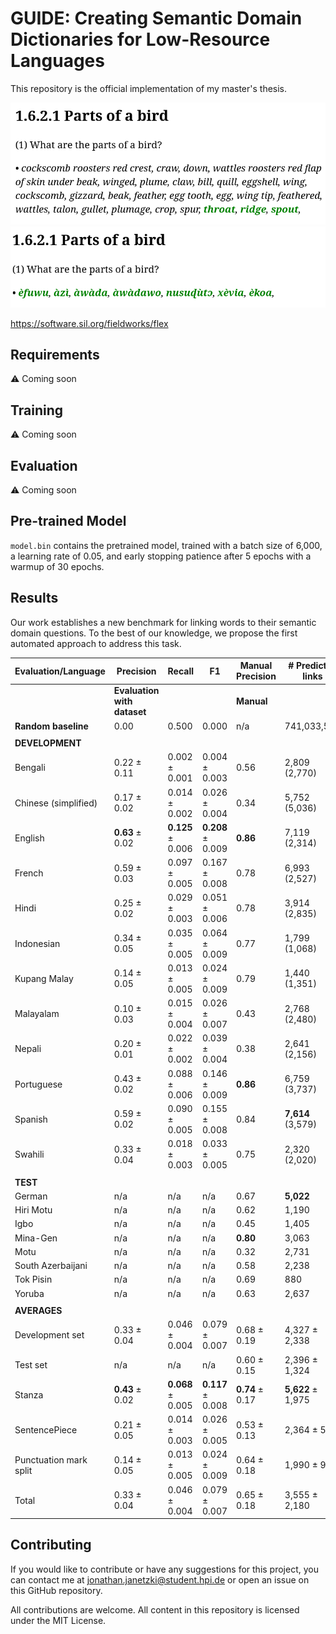 # GUIDE: Creating Semantic Domain Dictionaries for Low-Resource Languages

This repository is the official implementation of my master's thesis.

![image](results/new_dictionary_entries_eng.png)
![image](results/new_dictionary_entries_gej.png)

https://software.sil.org/fieldworks/flex

## Requirements

⚠️ Coming soon

## Training

⚠️ Coming soon

## Evaluation

⚠️ Coming soon

## Pre-trained Model

`model.bin` contains the pretrained model, trained with a batch size of 6,000, a learning rate of 0.05, and early
stopping patience after 5 epochs with a warmup of 30 epochs.

## Results

Our work establishes a new benchmark for linking words to their semantic domain questions. To the best of our knowledge,
we propose the first automated approach to address this task.

| **Evaluation/Language** | **Precision**               | **Recall**        | **F1**            | **Manual Precision** | **# Predicted links** |
|-------------------------|-----------------------------|-------------------|-------------------|----------------------|-----------------------|
|                         | **Evaluation with dataset** |                   |                   | **Manual**           |                       |
| **Random baseline**     | 0.00                        | 0.500             | 0.000             | n/a                  | 741,033,563           |
|                         |                             |                   |                   |                      |                       |
| **DEVELOPMENT**         |                             |                   |                   |                      |                       |
| Bengali                 | 0.22 ± 0.11                 | 0.002 ± 0.001     | 0.004 ± 0.003     | 0.56                 | 2,809 (2,770)         |
| Chinese (simplified)    | 0.17 ± 0.02                 | 0.014 ± 0.002     | 0.026 ± 0.004     | 0.34                 | 5,752 (5,036)         |
| English                 | **0.63** ± 0.02             | **0.125** ± 0.006 | **0.208** ± 0.009 | **0.86**             | 7,119 (2,314)         |
| French                  | 0.59 ± 0.03                 | 0.097 ± 0.005     | 0.167 ± 0.008     | 0.78                 | 6,993 (2,527)         |
| Hindi                   | 0.25 ± 0.02                 | 0.029 ± 0.003     | 0.051 ± 0.006     | 0.78                 | 3,914 (2,835)         |
| Indonesian              | 0.34 ± 0.05                 | 0.035 ± 0.005     | 0.064 ± 0.009     | 0.77                 | 1,799 (1,068)         |
| Kupang Malay            | 0.14 ± 0.05                 | 0.013 ± 0.005     | 0.024 ± 0.009     | 0.79                 | 1,440 (1,351)         |
| Malayalam               | 0.10 ± 0.03                 | 0.015 ± 0.004     | 0.026 ± 0.007     | 0.43                 | 2,768 (2,480)         |
| Nepali                  | 0.20 ± 0.01                 | 0.022 ± 0.002     | 0.039 ± 0.004     | 0.38                 | 2,641 (2,156)         |
| Portuguese              | 0.43 ± 0.02                 | 0.088 ± 0.006     | 0.146 ± 0.009     | **0.86**             | 6,759 (3,737)         |
| Spanish                 | 0.59 ± 0.02                 | 0.090 ± 0.005     | 0.155 ± 0.008     | 0.84                 | **7,614** (3,579)     |
| Swahili                 | 0.33 ± 0.04                 | 0.018 ± 0.003     | 0.033 ± 0.005     | 0.75                 | 2,320 (2,020)         |
|                         |                             |                   |                   |                      |                       |
| **TEST**                |                             |                   |                   |                      |                       |
| German                  | n/a                         | n/a               | n/a               | 0.67                 | **5,022**             |
| Hiri Motu               | n/a                         | n/a               | n/a               | 0.62                 | 1,190                 |
| Igbo                    | n/a                         | n/a               | n/a               | 0.45                 | 1,405                 |
| Mina-Gen                | n/a                         | n/a               | n/a               | **0.80**             | 3,063                 |
| Motu                    | n/a                         | n/a               | n/a               | 0.32                 | 2,731                 |
| South Azerbaijani       | n/a                         | n/a               | n/a               | 0.58                 | 2,238                 |
| Tok Pisin               | n/a                         | n/a               | n/a               | 0.69                 | 880                   |
| Yoruba                  | n/a                         | n/a               | n/a               | 0.63                 | 2,637                 |
|                         |                             |                   |                   |                      |                       |
| **AVERAGES**            |                             |                   |                   |                      |                       |
| Development set         | 0.33 ± 0.04                 | 0.046 ± 0.004     | 0.079 ± 0.007     | 0.68 ± 0.19          | 4,327 ± 2,338         |
| Test set                | n/a                         | n/a               | n/a               | 0.60 ± 0.15          | 2,396 ± 1,324         |
| Stanza                  | **0.43** ± 0.02             | **0.068** ± 0.005 | **0.117** ± 0.008 | **0.74** ± 0.17      | **5,622** ± 1,975     |
| SentencePiece           | 0.21 ± 0.05                 | 0.014 ± 0.003     | 0.026 ± 0.005     | 0.53 ± 0.13          | 2,364 ± 524           |
| Punctuation mark split  | 0.14 ± 0.05                 | 0.013 ± 0.005     | 0.024 ± 0.009     | 0.64 ± 0.18          | 1,990 ± 927           |
| Total                   | 0.33 ± 0.04                 | 0.046 ± 0.004     | 0.079 ± 0.007     | 0.65 ± 0.18          | 3,555 ± 2,180         |

## Contributing

If you would like to contribute or have any suggestions for this project, you can contact me
at [jonathan.janetzki@student.hpi.de](mailto:jonathan.janetzki@student.hpi.de) or open an issue on this GitHub
repository.

All contributions are welcome. All content in this repository is licensed under the MIT License.